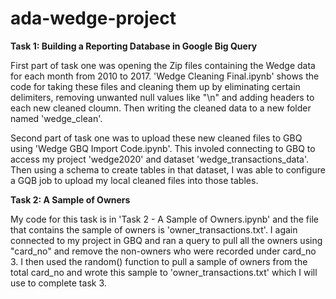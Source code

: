 # ada-wedge-project

**Task 1: Building a Reporting Database in Google Big Query**

First part of task one was opening the Zip files containing the Wedge data for each month from 2010 to 2017. 'Wedge Cleaning Final.ipynb' shows the code for taking these files and cleaning them up by eliminating certain delimiters, removing unwanted null values like "\\n" and adding headers to each new cleaned cloumn. Then writing the cleaned data to a new folder named 'wedge_clean'.

Second part of task one was to upload these new cleaned files to GBQ using 'Wedge GBQ Import Code.ipynb'. This involed connecting to GBQ to access my project 'wedge2020' and dataset 'wedge_transactions_data'. Then using a schema to create tables in that dataset, I was able to configure a GQB job to upload my local cleaned files into those tables. 


**Task 2: A Sample of Owners**

My code for this task is in 'Task 2 - A Sample of Owners.ipynb' and the file that contains the sample of owners is 'owner_transactions.txt'.
I again connected to my project in GBQ and ran a query to pull all the owners using "card_no" and remove the non-owners who were recorded under card_no 3. I then used the random() function to pull a sample of owners from the total card_no and wrote this sample to 'owner_transactions.txt' which I will use to complete task 3. 




